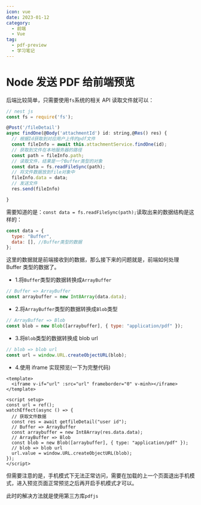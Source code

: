 ```yaml
---
icon: vue
date: 2023-01-12
category:
  - 前端
  - Vue
tag:
  - pdf-preview
  - 学习笔记
---
```


# Node 发送 PDF 给前端预览

后端比较简单，只需要使用`fs`系统的相关 API 读取文件就可以：

```js
// nest js
const fs = require('fs');

@Post('/fileDetail')
async findOne(@Body('attachmentId') id: string,@Res() res) {
  // 根据Id获取到对应用户上传的pdf文件
  const fileInfo = await this.attachmentService.findOne(id);
  // 获取到文件在本地服务器的路径
  const path = fileInfo.path;
  // 读取文件，结果是一个Buffer类型的对象
  const data = fs.readFileSync(path);
  // 将文件数据放到file对象中
  fileInfo.data = data;
  // 发送文件
  res.send(fileInfo)

}
```

需要知道的是：`const data = fs.readFileSync(path);`读取出来的数据结构是这样的：

```js
const data = {
  type: "Buffer",
  data: [], //Buffer类型的数据
};
```

这里的数据就是前端接收到的数据，那么接下来的问题就是，前端如何处理 Buffer 类型的数据了。

- 1.将`Buffer`类型的数据转换成`ArrayBuffer`

```js
// Buffer => ArrayBuffer
const arraybuffer = new Int8Array(data.data);
```

- 2.将`ArrayBuffer`类型的数据转换成`Blob`类型

```js
// ArrayBuffer => Blob
const blob = new Blob([arraybuffer], { type: "application/pdf" });
```

- 3.将`Blob`类型的数据转换成 blob url

```js
// blob => blob url
const url = window.URL.createObjectURL(blob);
```

- 4.使用 iframe 实现预览(一下为完整代码)

```vue
<template>
  <iframe v-if="url" :src="url" frameborder="0" v-minh></iframe>
</template>

<script setup>
const url = ref();
watchEffect(async () => {
  // 获取文件数据
  const res = await getfileDetail("user id");
  // Buffer => ArrayBuffer
  const arraybuffer = new Int8Array(res.data.data);
  // ArrayBuffer => Blob
  const blob = new Blob([arraybuffer], { type: "application/pdf" });
  // blob => blob url
  url.value = window.URL.createObjectURL(blob);
});
</script>
```

但需要注意的是，手机模式下无法正常访问，需要在加载的上一个页面退出手机模式，进入预览页面正常预览之后再开启手机模式才可以。

此时的解决方法就是使用第三方库`pdfjs`

